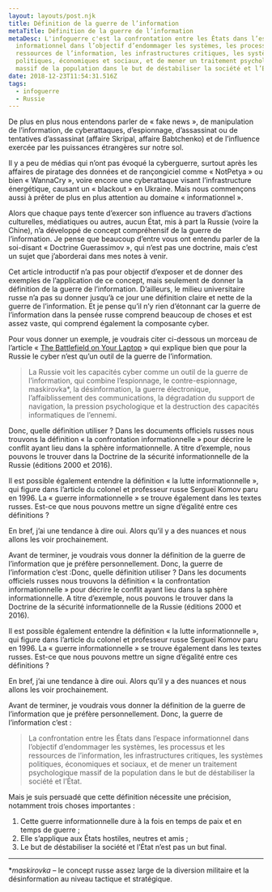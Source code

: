 ```yaml
---
layout: layouts/post.njk
title: Définition de la guerre de l’information
metaTitle: Définition de la guerre de l’information
metaDesc: L'infoguerre c'est la confrontation entre les États dans l’espace
  informationnel dans l’objectif d’endommager les systèmes, les processus et les
  ressources de l’information, les infrastructures critiques, les systèmes
  politiques, économiques et sociaux, et de mener un traitement psychologique
  massif de la population dans le but de déstabiliser la société et l’État.
date: 2018-12-23T11:54:31.516Z
tags:
  - infoguerre
  - Russie
---
```

De plus en plus nous entendons parler de « fake news », de manipulation de l’information, de cyberattaques, d’espionnage, d’assassinat ou de tentatives d’assassinat (affaire Skripal, affaire Babtchenko) et de l’influence exercée par les puissances étrangères sur notre sol.

Il y a peu de médias qui n’ont pas évoqué la cyberguerre, surtout après les affaires de piratage des données et de rançongiciel comme « NotPetya » ou bien « WannaCry », voire encore une cyberattaque visant l’infrastructure énergétique, causant un « blackout » en Ukraine. Mais nous commençons aussi à prêter de plus en plus attention au domaine « informationnel ».

Alors que chaque pays tente d’exercer son influence au travers d’actions culturelles, médiatiques ou autres, aucun État, mis à part la Russie (voire la Chine), n’a développé de concept compréhensif de la guerre de l’information. Je pense que beaucoup d’entre vous ont entendu parler de la soi-disant « Doctrine Guerassimov », qui n’est pas une doctrine, mais c’est un sujet que j’aborderai dans mes notes à venir.

Cet article introductif n’a pas pour objectif d’exposer et de donner des exemples de l’application de ce concept, mais seulement de donner la définition de la guerre de l’information. D’ailleurs, le milieu universitaire russe n’a pas su donner jusqu’à ce jour une définition claire et nette de la guerre de l’information. Et je pense qu’il n’y rien d’étonnant car la guerre de l’information dans la pensée russe comprend beaucoup de choses et est assez vaste, qui comprend également la composante cyber.

Pour vous donner un exemple, je voudrais citer ci-dessous un morceau de l’article « [The Battlefield on Your Laptop](https://www.rferl.org/a/commentary_battlefield_on_your_desktop/2345202.html) » qui explique bien que pour la Russie le cyber n’est qu’un outil de la guerre de l’information.

> La Russie voit les capacités cyber comme un outil de la guerre de l’information, qui combine l’espionnage, le contre-espionnage, maskirovka*, la désinformation, la guerre électronique, l’affaiblissement des communications, la dégradation du support de navigation, la pression psychologique et la destruction des capacités informatiques de l’ennemi.

Donc, quelle définition utiliser ? Dans les documents officiels russes nous trouvons la définition « la confrontation informationnelle » pour décrire le conflit ayant lieu dans la sphère informationnelle. A titre d’exemple, nous pouvons le trouver dans la Doctrine de la sécurité informationnelle de la Russie (éditions 2000 et 2016).

Il est possible également entendre la définition « la lutte informationnelle », qui figure dans l’article du colonel et professeur russe Sergueï Komov paru en 1996. La « guerre informationnelle » se trouve également dans les textes russes. Est-ce que nous pouvons mettre un signe d’égalité entre ces définitions ?

En bref, j’ai une tendance à dire oui. Alors qu’il y a des nuances et nous allons les voir prochainement.

Avant de terminer, je voudrais vous donner la définition de la guerre de l’information que je préfère personnellement. Donc, la guerre de l’information c’est :Donc, quelle définition utiliser ? Dans les documents officiels russes nous trouvons la définition « la confrontation informationnelle » pour décrire le conflit ayant lieu dans la sphère informationnelle. A titre d’exemple, nous pouvons le trouver dans la Doctrine de la sécurité informationnelle de la Russie (éditions 2000 et 2016).

Il est possible également entendre la définition « la lutte informationnelle », qui figure dans l’article du colonel et professeur russe Sergueï Komov paru en 1996. La « guerre informationnelle » se trouve également dans les textes russes. Est-ce que nous pouvons mettre un signe d’égalité entre ces définitions ?

En bref, j’ai une tendance à dire oui. Alors qu’il y a des nuances et nous allons les voir prochainement.

Avant de terminer, je voudrais vous donner la définition de la guerre de l’information que je préfère personnellement. Donc, la guerre de l’information c’est :

> La confrontation entre les États dans l’espace informationnel dans l’objectif d’endommager les systèmes, les processus et les ressources de l’information, les infrastructures critiques, les systèmes politiques, économiques et sociaux, et de mener un traitement psychologique massif de la population dans le but de déstabiliser la société et l’État.

Mais je suis persuadé que cette définition nécessite une précision, notamment trois choses importantes :

1. Cette guerre informationnelle dure à la fois en temps de paix et en temps de guerre ;
2. Elle s’applique aux États hostiles, neutres et amis ;
3. Le but de déstabiliser la société et l’État n’est pas un but final.

---
**maskirovka* – le concept russe assez large de la diversion militaire et la désinformation au niveau tactique et stratégique.